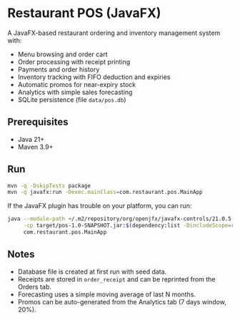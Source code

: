 # Restaurant POS (JavaFX)

A JavaFX-based restaurant ordering and inventory management system with:
- Menu browsing and order cart
- Order processing with receipt printing
- Payments and order history
- Inventory tracking with FIFO deduction and expiries
- Automatic promos for near-expiry stock
- Analytics with simple sales forecasting
- SQLite persistence (file `data/pos.db`)

## Prerequisites
- Java 21+
- Maven 3.9+

## Run
```bash
mvn -q -DskipTests package
mvn -q javafx:run -Dexec.mainClass=com.restaurant.pos.MainApp
```

If the JavaFX plugin has trouble on your platform, you can run:
```bash
java --module-path ~/.m2/repository/org/openjfx/javafx-controls/21.0.5 --add-modules javafx.controls,javafx.fxml \
     -cp target/pos-1.0-SNAPSHOT.jar:$(dependency:list -DincludeScope=runtime -DoutputAbsoluteArtifactFilename=true -DincludeTypes=jar -DexcludeTransitive=false -DappendOutput=false | grep ".jar" | tr '\n' ':') \
     com.restaurant.pos.MainApp
```

## Notes
- Database file is created at first run with seed data.
- Receipts are stored in `order_receipt` and can be reprinted from the Orders tab.
- Forecasting uses a simple moving average of last N months.
- Promos can be auto-generated from the Analytics tab (7 days window, 20%).
